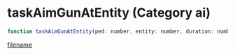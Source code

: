 # taskAimGunAtEntity (Category ai)

```js
function taskAimGunAtEntity(ped: number, entity: number, duration: number, unk: boolean): void
```

[filename](taskAimGunAtEntity_m.md ':include')